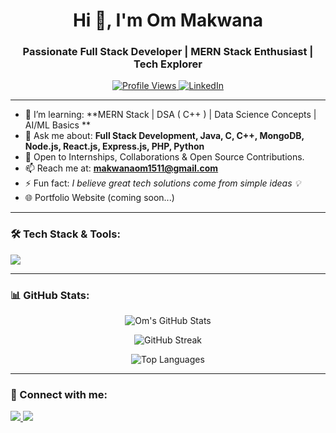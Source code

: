 
<h1 align="center">Hi 👋, I'm Om Makwana</h1>
<h3 align="center">Passionate Full Stack Developer | MERN Stack Enthusiast | Tech Explorer</h3>

<p align="center">
  <a href="https://github.com/MakwanaOm1615">
    <img src="https://komarev.com/ghpvc/?username=MakwanaOm1615&label=Profile%20views&color=0e75b6&style=flat" alt="Profile Views" />
  </a>
  <a href="https://www.linkedin.com/in/makwana-om-3b12b3288/">
    <img src="https://img.shields.io/badge/LinkedIn-Om%20Makwana-blue?logo=linkedin&logoColor=white" alt="LinkedIn" />
  </a>
</p>

---

- 🌱 I’m learning: **MERN Stack | DSA ( C++ ) | Data Science Concepts | AI/ML Basics **
- 💬 Ask me about: **Full Stack Development, Java, C, C++, MongoDB, Node.js, React.js, Express.js, PHP, Python**
- 💼 Open to Internships, Collaborations & Open Source Contributions.
- 📫 Reach me at: **makwanaom1511@gmail.com**
- ⚡ Fun fact: *I believe great tech solutions come from simple ideas 💡*
- 🌐 Portfolio Website (coming soon...)

---

<h3>🛠️ Tech Stack & Tools:</h3>
<p align="left">
  <img src="https://skillicons.dev/icons?i=html,css,js,react,nodejs,mongodb,express,java,c,c++,php,python,mysql,git,github,figma,vscode" />
</p>

---

<h3>📊 GitHub Stats:</h3>
<p align="center">
  <img src="https://github-readme-stats.vercel.app/api?username=MakwanaOm1615&show_icons=true&theme=tokyonight" alt="Om's GitHub Stats" />
</p>

<p align="center">
  <img src="https://github-readme-streak-stats.herokuapp.com/?user=MakwanaOm1615&theme=tokyonight" alt="GitHub Streak" />
</p>

<p align="center">
  <img src="https://github-readme-stats.vercel.app/api/top-langs/?username=MakwanaOm1615&layout=compact&theme=tokyonight" alt="Top Languages" />
</p>

---

<h3>🤝 Connect with me:</h3>
<p align="left">
  <a href="https://www.linkedin.com/in/om-makwana-490aa7239/" target="_blank">
    <img src="https://img.shields.io/badge/LinkedIn-Om%20Makwana-blue?style=for-the-badge&logo=linkedin&logoColor=white" />
  </a>
  <a href="mailto:makwanaom1511@gmail.com" target="_blank">
    <img src="https://img.shields.io/badge/Gmail-makwanaom1511%40gmail.com-red?style=for-the-badge&logo=gmail&logoColor=white" />
  </a>
</p>
